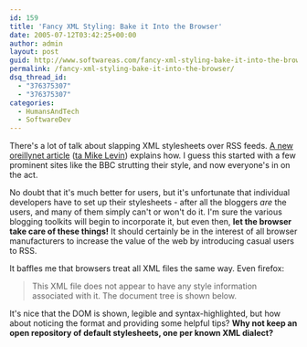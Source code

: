 ```yaml
---
id: 159
title: 'Fancy XML Styling: Bake it Into the Browser'
date: 2005-07-12T03:42:25+00:00
author: admin
layout: post
guid: http://www.softwareas.com/fancy-xml-styling-bake-it-into-the-browser
permalink: /fancy-xml-styling-bake-it-into-the-browser/
dsq_thread_id:
  - "376375307"
  - "376375307"
categories:
  - HumansAndTech
  - SoftwareDev
---
```

There's a lot of talk about slapping XML stylesheets over RSS feeds. [A new oreillynet article](http://www.oreillynet.com/pub/a/network/2005/07/01/rss.html)  ([ta Mike Levin](http://jroller.com/page/Sandymountster/20050711#making_rss_pretty)) explains how. I guess this started with a few prominent sites like the BBC strutting their style, and now everyone's in on the act.

No doubt that it's much better for users, but it's unfortunate that individual developers have to set up their stylesheets - after all the bloggers <i>are</i> the users, and many of them simply can't or won't do it. I'm sure the various blogging toolkits will begin to incorporate it, but even then, **let the browser take care of these things!** It should certainly be in the interest of all browser manufacturers to increase the value of the web by introducing casual users to RSS.

It baffles me that browsers treat all XML files the same way. Even firefox:

> This XML file does not appear to have any style information associated with it. The document tree is shown below.

It's nice that the DOM is shown, legible and syntax-highlighted, but how about noticing the format and providing some helpful tips? **Why not keep an open repository of default stylesheets, one per known XML dialect?**
